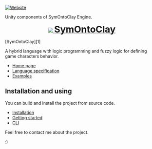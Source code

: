 [![Website](https://img.shields.io/badge/documentation-online-brightgreen)](https://symontoclay.github.io/docs/index.html)


Unity components of SymOntoClay Engine.

<p align="center"><a href="https://symontoclay.github.io" target="_blank">
    <img src="https://symontoclay.github.io/favicon.png">&nbsp;<span style="font-size: 30px; font-weight: bold;">SymOntoClay</span>
</a></p>

[SymOntoClay][1]

A hybrid language with logic programming and fuzzy logic for defining game characters behavior.

* [Home page](https://symontoclay.github.io/)
* [Language specification](https://symontoclay.github.io/docs/spec.html)
* [Examples](https://symontoclay.github.io/docs/lng_examples/index.html)

## Installation and using
You can build and install the project from source code.

* [Installation](https://symontoclay.github.io/docs/install.html)
* [Getting started](https://symontoclay.github.io/docs/getting-started-cli.html)
* [CLI](https://symontoclay.github.io/docs/cli.html)

Feel free to contact me about the project.

:)

